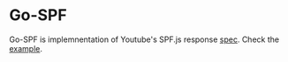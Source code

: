 # Go-SPF
Go-SPF is implemnentation of Youtube's SPF.js response [spec].
Check the [example].

[spec]: <https://youtube.github.io/spfjs/documentation/responses/>
[example]: <https://github.com/buni/go-spf.js/blob/master/examples/handler.go>
